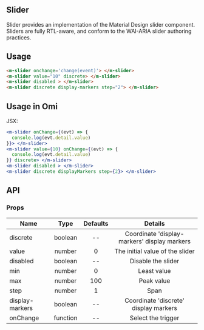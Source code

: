 ## Slider

Slider provides an implementation of the Material Design slider component. Sliders are fully RTL-aware, and conform to the WAI-ARIA slider authoring practices.

## Usage

```html
<m-slider onchange='change(event)'> </m-slider>
<m-slider value="10" discrete> </m-slider>
<m-slider disabled > </m-slider>
<m-slider discrete display-markers step="2"> </m-slider>
```

## Usage in Omi

JSX:

```jsx
<m-slider onChange={(evt) => {
  console.log(evt.detail.value)
}}> </m-slider>
<m-slider value={10} onChange={(evt) => {
  console.log(evt.detail.value)
}} discrete> </m-slider>
<m-slider disabled > </m-slider>
<m-slider discrete displayMarkers step={2}> </m-slider>
```

## API

### Props

|  **Name**  | **Type**        | **Defaults**  | **Details**  |
| ------------- |:-------------:|:-----:|:-------------:|
| discrete | boolean | -- | Coordinate 'display-markers' display markers |
| value | number | 0 | The initial value of the slider |
| disabled | boolean | -- | Disable the slider |
| min | number | 0 | Least value |
| max | number | 100 | Peak value |
| step | number | 1 | Span |
| display-markers | boolean | -- | Coordinate 'discrete' display markers |
| onChange | function | -- | Select the trigger |
